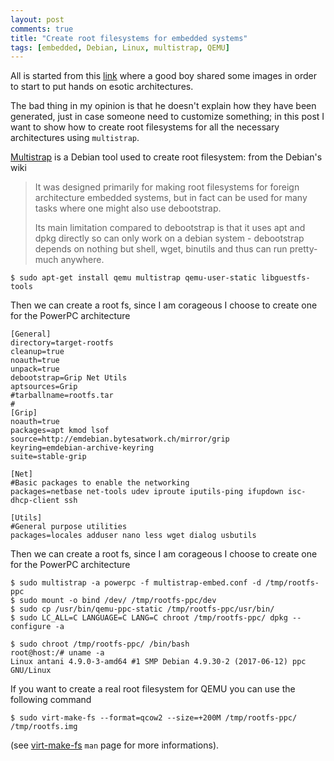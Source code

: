 ```yaml
---
layout: post
comments: true
title: "Create root filesystems for embedded systems"
tags: [embedded, Debian, Linux, multistrap, QEMU]
---
```


All is started from this [link](https://blahcat.github.io/2017/06/25/qemu-images-to-play-with/) where
a good boy shared some images in order to start to put hands on esotic architectures.

The bad thing in my opinion is that he doesn't explain how they have been generated,
just in case someone need to customize something; in this post I want to show how to create root filesystems for all
the necessary architectures using ``multistrap``.

[Multistrap](https://wiki.debian.org/Multistrap) is a Debian tool used to create root filesystem: from the
Debian's wiki

> It was designed primarily for making root filesystems for foreign architecture embedded systems, but in fact can be used for many tasks where one might also use debootstrap.
> 
> Its main limitation compared to debootstrap is that it uses apt and dpkg directly so can only work on a debian system - debootstrap depends on nothing but shell, wget, binutils and thus can run pretty-much anywhere.

```
$ sudo apt-get install qemu multistrap qemu-user-static libguestfs-tools
```

Then we can create a root fs, since I am corageous I choose to create one
for the PowerPC architecture

```
[General]
directory=target-rootfs
cleanup=true
noauth=true
unpack=true
debootstrap=Grip Net Utils
aptsources=Grip
#tarballname=rootfs.tar
#
[Grip]
noauth=true
packages=apt kmod lsof
source=http://emdebian.bytesatwork.ch/mirror/grip
keyring=emdebian-archive-keyring
suite=stable-grip

[Net]
#Basic packages to enable the networking
packages=netbase net-tools udev iproute iputils-ping ifupdown isc-dhcp-client ssh

[Utils]
#General purpose utilities
packages=locales adduser nano less wget dialog usbutils
```

Then we can create a root fs, since I am corageous I choose to create one
for the PowerPC architecture

```
$ sudo multistrap -a powerpc -f multistrap-embed.conf -d /tmp/rootfs-ppc
$ sudo mount -o bind /dev/ /tmp/rootfs-ppc/dev
$ sudo cp /usr/bin/qemu-ppc-static /tmp/rootfs-ppc/usr/bin/
$ sudo LC_ALL=C LANGUAGE=C LANG=C chroot /tmp/rootfs-ppc/ dpkg --configure -a
```

```
$ sudo chroot /tmp/rootfs-ppc/ /bin/bash
root@host:/# uname -a
Linux antani 4.9.0-3-amd64 #1 SMP Debian 4.9.30-2 (2017-06-12) ppc GNU/Linux
```

If you want to create a real root filesystem for QEMU you can use the
following command

```
$ sudo virt-make-fs --format=qcow2 --size=+200M /tmp/rootfs-ppc/ /tmp/rootfs.img
```
(see [virt-make-fs](http://libguestfs.org/virt-make-fs.1.html) ``man`` page for more informations).
